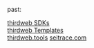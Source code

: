 past:

[thirdweb SDKs](https://github.com/thirdweb-dev)  
[thirdweb Templates](https://github.com/thirdweb-example)  
[thirdweb.tools](https://thirdweb.tools)
[seitrace.com](https://seitrace.com)
